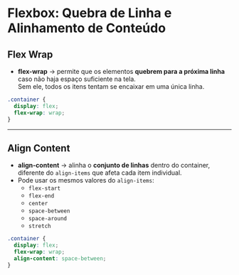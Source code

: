 # Flexbox: Quebra de Linha e Alinhamento de Conteúdo

## Flex Wrap

- **flex-wrap** → permite que os elementos **quebrem para a próxima linha** caso não haja espaço suficiente na tela.  
  Sem ele, todos os itens tentam se encaixar em uma única linha.

```css
.container {
  display: flex;
  flex-wrap: wrap;
}
```

---

## Align Content

- **align-content** → alinha o **conjunto de linhas** dentro do container, diferente do `align-items` que afeta cada item individual.  
- Pode usar os mesmos valores do `align-items`:
  - `flex-start`
  - `flex-end`
  - `center`
  - `space-between`
  - `space-around`
  - `stretch`
  
```css
.container {
  display: flex;
  flex-wrap: wrap;
  align-content: space-between;
}
```
